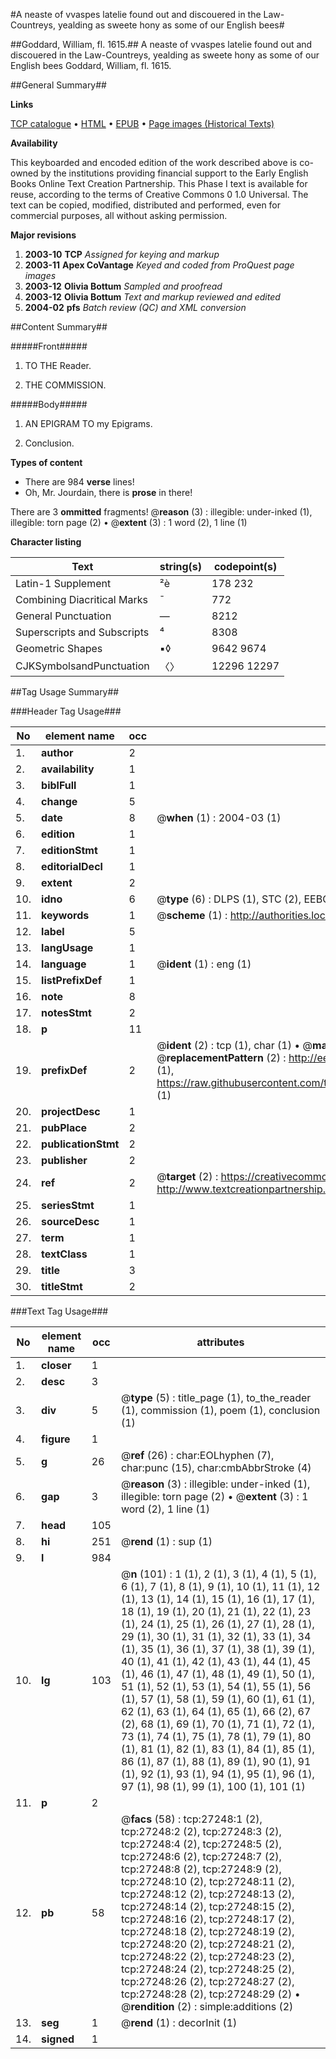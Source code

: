 #A neaste of vvaspes latelie found out and discouered in the Law-Countreys, yealding as sweete hony as some of our English bees#

##Goddard, William, fl. 1615.##
A neaste of vvaspes latelie found out and discouered in the Law-Countreys, yealding as sweete hony as some of our English bees
Goddard, William, fl. 1615.

##General Summary##

**Links**

[TCP catalogue](http://www.ota.ox.ac.uk/tcp/)  • 
[HTML](http://tei.it.ox.ac.uk/tcp/Texts-HTML/free/A01/A01794.html)  • 
[EPUB](http://tei.it.ox.ac.uk/tcp/Texts-EPUB/free/A01/A01794.epub) • 
[Page images (Historical Texts)](https://data.historicaltexts.jisc.ac.uk/view?pubId=eebo-24145368e&pageId=eebo-24145368e-27248-1)

**Availability**

This keyboarded and encoded edition of the
	       work described above is co-owned by the institutions
	       providing financial support to the Early English Books
	       Online Text Creation Partnership. This Phase I text is
	       available for reuse, according to the terms of Creative
	       Commons 0 1.0 Universal. The text can be copied,
	       modified, distributed and performed, even for
	       commercial purposes, all without asking permission.

**Major revisions**

1. __2003-10__ __TCP__ *Assigned for keying and markup*
1. __2003-11__ __Apex CoVantage__ *Keyed and coded from ProQuest page images*
1. __2003-12__ __Olivia Bottum__ *Sampled and proofread*
1. __2003-12__ __Olivia Bottum__ *Text and markup reviewed and edited*
1. __2004-02__ __pfs__ *Batch review (QC) and XML conversion*

##Content Summary##

#####Front#####

1. TO THE Reader.

1. THE COMMISSION.

#####Body#####

1. AN EPIGRAM TO my Epigrams.

1. Conclusion.

**Types of content**

  * There are 984 **verse** lines!
  * Oh, Mr. Jourdain, there is **prose** in there!

There are 3 **ommitted** fragments! 
 @__reason__ (3) : illegible: under-inked (1), illegible: torn page (2)  •  @__extent__ (3) : 1 word (2), 1 line (1)

**Character listing**


|Text|string(s)|codepoint(s)|
|---|---|---|
|Latin-1 Supplement|²è|178 232|
|Combining             Diacritical Marks|̄|772|
|General Punctuation|—|8212|
|Superscripts             and Subscripts|⁴|8308|
|Geometric Shapes|▪◊|9642 9674|
|CJKSymbolsandPunctuation|〈〉|12296 12297|

##Tag Usage Summary##

###Header Tag Usage###

|No|element name|occ|attributes|
|---|---|---|---|
|1.|__author__|2||
|2.|__availability__|1||
|3.|__biblFull__|1||
|4.|__change__|5||
|5.|__date__|8| @__when__ (1) : 2004-03 (1)|
|6.|__edition__|1||
|7.|__editionStmt__|1||
|8.|__editorialDecl__|1||
|9.|__extent__|2||
|10.|__idno__|6| @__type__ (6) : DLPS (1), STC (2), EEBO-CITATION (1), OCLC (1), VID (1)|
|11.|__keywords__|1| @__scheme__ (1) : http://authorities.loc.gov/ (1)|
|12.|__label__|5||
|13.|__langUsage__|1||
|14.|__language__|1| @__ident__ (1) : eng (1)|
|15.|__listPrefixDef__|1||
|16.|__note__|8||
|17.|__notesStmt__|2||
|18.|__p__|11||
|19.|__prefixDef__|2| @__ident__ (2) : tcp (1), char (1)  •  @__matchPattern__ (2) : ([0-9\-]+):([0-9IVX]+) (1), (.+) (1)  •  @__replacementPattern__ (2) : http://eebo.chadwyck.com/downloadtiff?vid=$1&page=$2 (1), https://raw.githubusercontent.com/textcreationpartnership/Texts/master/tcpchars.xml#$1 (1)|
|20.|__projectDesc__|1||
|21.|__pubPlace__|2||
|22.|__publicationStmt__|2||
|23.|__publisher__|2||
|24.|__ref__|2| @__target__ (2) : https://creativecommons.org/publicdomain/zero/1.0/ (1), http://www.textcreationpartnership.org/docs/. (1)|
|25.|__seriesStmt__|1||
|26.|__sourceDesc__|1||
|27.|__term__|1||
|28.|__textClass__|1||
|29.|__title__|3||
|30.|__titleStmt__|2||


###Text Tag Usage###

|No|element name|occ|attributes|
|---|---|---|---|
|1.|__closer__|1||
|2.|__desc__|3||
|3.|__div__|5| @__type__ (5) : title_page (1), to_the_reader (1), commission (1), poem (1), conclusion (1)|
|4.|__figure__|1||
|5.|__g__|26| @__ref__ (26) : char:EOLhyphen (7), char:punc (15), char:cmbAbbrStroke (4)|
|6.|__gap__|3| @__reason__ (3) : illegible: under-inked (1), illegible: torn page (2)  •  @__extent__ (3) : 1 word (2), 1 line (1)|
|7.|__head__|105||
|8.|__hi__|251| @__rend__ (1) : sup (1)|
|9.|__l__|984||
|10.|__lg__|103| @__n__ (101) : 1 (1), 2 (1), 3 (1), 4 (1), 5 (1), 6 (1), 7 (1), 8 (1), 9 (1), 10 (1), 11 (1), 12 (1), 13 (1), 14 (1), 15 (1), 16 (1), 17 (1), 18 (1), 19 (1), 20 (1), 21 (1), 22 (1), 23 (1), 24 (1), 25 (1), 26 (1), 27 (1), 28 (1), 29 (1), 30 (1), 31 (1), 32 (1), 33 (1), 34 (1), 35 (1), 36 (1), 37 (1), 38 (1), 39 (1), 40 (1), 41 (1), 42 (1), 43 (1), 44 (1), 45 (1), 46 (1), 47 (1), 48 (1), 49 (1), 50 (1), 51 (1), 52 (1), 53 (1), 54 (1), 55 (1), 56 (1), 57 (1), 58 (1), 59 (1), 60 (1), 61 (1), 62 (1), 63 (1), 64 (1), 65 (1), 66 (2), 67 (2), 68 (1), 69 (1), 70 (1), 71 (1), 72 (1), 73 (1), 74 (1), 75 (1), 78 (1), 79 (1), 80 (1), 81 (1), 82 (1), 83 (1), 84 (1), 85 (1), 86 (1), 87 (1), 88 (1), 89 (1), 90 (1), 91 (1), 92 (1), 93 (1), 94 (1), 95 (1), 96 (1), 97 (1), 98 (1), 99 (1), 100 (1), 101 (1)|
|11.|__p__|2||
|12.|__pb__|58| @__facs__ (58) : tcp:27248:1 (2), tcp:27248:2 (2), tcp:27248:3 (2), tcp:27248:4 (2), tcp:27248:5 (2), tcp:27248:6 (2), tcp:27248:7 (2), tcp:27248:8 (2), tcp:27248:9 (2), tcp:27248:10 (2), tcp:27248:11 (2), tcp:27248:12 (2), tcp:27248:13 (2), tcp:27248:14 (2), tcp:27248:15 (2), tcp:27248:16 (2), tcp:27248:17 (2), tcp:27248:18 (2), tcp:27248:19 (2), tcp:27248:20 (2), tcp:27248:21 (2), tcp:27248:22 (2), tcp:27248:23 (2), tcp:27248:24 (2), tcp:27248:25 (2), tcp:27248:26 (2), tcp:27248:27 (2), tcp:27248:28 (2), tcp:27248:29 (2)  •  @__rendition__ (2) : simple:additions (2)|
|13.|__seg__|1| @__rend__ (1) : decorInit (1)|
|14.|__signed__|1||
